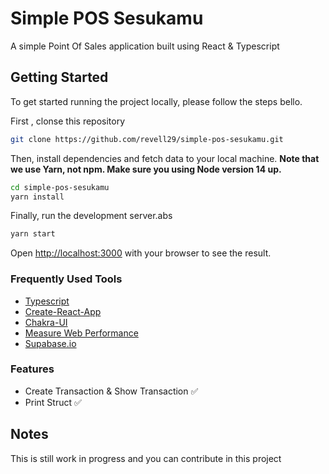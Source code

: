 # Simple POS Sesukamu

A simple Point Of Sales application built using React & Typescript

## Getting Started

To get started running the project locally, please follow the steps bello.

First , clonse this repository

```bash
git clone https://github.com/revell29/simple-pos-sesukamu.git
```

Then, install dependencies and fetch data to your local machine. **Note that we use Yarn, not npm. Make sure you using Node version 14 up.**

```bash
cd simple-pos-sesukamu
yarn install
```

Finally, run the development server.abs

```bash
yarn start
```

Open [http://localhost:3000](http://localhost:3000) with your browser to see the result.

### Frequently Used Tools

- [Typescript](https://www.typescriptlang.org/)
- [Create-React-App](https://create-react-app.dev/docs/adding-typescript/)
- [Chakra-UI](https://chakra-ui.com/)
- [Measure Web Performance](https://web.dev/measure)
- [Supabase.io](https://supabase.io)

### Features

- Create Transaction & Show Transaction ✅
- Print Struct ✅

## Notes

This is still work in progress and you can contribute in this project
